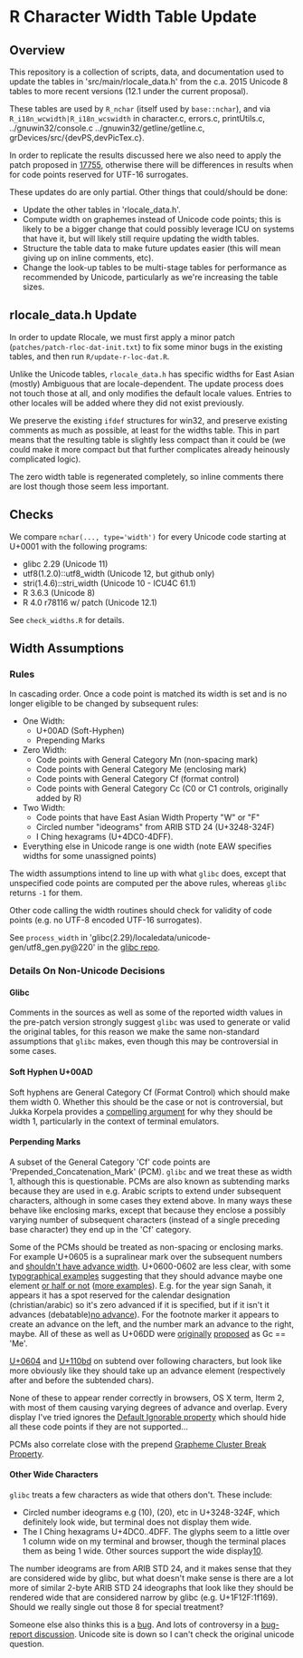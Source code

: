 # R Character Width Table Update

## Overview

This repository is a collection of scripts, data, and documentation used to
update the tables in 'src/main/rlocale_data.h' from the c.a. 2015 Unicode 8
tables to more recent versions (12.1 under the current proposal).

These tables are used by `R_nchar` (itself used by `base::nchar`), and via
`R_i18n_wcwidth|R_i18n_wcswidth` in character.c, errors.c, printUtils.c,
../gnuwin32/console.c ../gnuwin32/getline/getline.c,
grDevices/src/{devPS,devPicTex.c}.

In order to replicate the results discussed here we also need to apply the patch
proposed in [17755][15], otherwise there will be differences in results when
for code points reserved for UTF-16 surrogates.

These updates do are only partial.  Other things that could/should be done:

* Update the other tables in 'rlocale_data.h'.
* Compute width on graphemes instead of Unicode code points; this is likely to
  be a bigger change that could possibly leverage ICU on systems that have it,
  but will likely still require updating the width tables.
* Structure the table data to make future updates easier (this will mean giving
  up on inline comments, etc).
* Change the look-up tables to be multi-stage tables for performance as
  recommended by Unicode, particularly as we're increasing the table sizes.

## rlocale_data.h Update

In order to update Rlocale, we must first apply a minor patch
(`patches/patch-rloc-dat-init.txt`) to fix some minor bugs in the existing
tables, and then run `R/update-r-loc-dat.R`.

Unlike the Unicode tables, `rlocale_data.h` has specific widths for East Asian
(mostly) Ambiguous that are locale-dependent.  The update process does not touch
those at all, and only modifies the default locale values.  Entries to other
locales will be added where they did not exist previously.

We preserve the existing `ifdef` structures for win32, and preserve existing
comments as much as possible, at least for the widths table.  This in part means
that the resulting table is slightly less compact than it could be (we could
make it more compact but that further complicates already heinously complicated
logic).

The zero width table is regenerated completely, so inline comments there are
lost though those seem less important.

## Checks

We compare `nchar(..., type='width')` for every Unicode code starting at U+0001
with the following programs:

* glibc 2.29                (Unicode 11)
* utf8(1.2.0)::utf8_width   (Unicode 12, but github only)
* stri(1.4.6)::stri_width   (Unicode 10 - ICU4C 61.1)
* R 3.6.3                   (Unicode 8)
* R 4.0 r78116 w/ patch     (Unicode 12.1)

See `check_widths.R` for details.

## Width Assumptions

### Rules

In cascading order. Once a code point is matched its width is set and is no
longer eligible to be changed by subsequent rules:

* One Width:
    * U+00AD (Soft-Hyphen)
    * Prepending Marks
* Zero Width:
    * Code points with General Category Mn (non-spacing mark)
    * Code points with General Category Me (enclosing mark)
    * Code points with General Category Cf (format control)
    * Code points with General Category Cc (C0 or C1 controls, originally added
      by R)
* Two Width:
    * Code points that have East Asian Width Property "W" or "F"
    * Circled number "ideograms" from ARIB STD 24 (U+3248-324F)
    * I Ching hexagrams (U+4DC0-4DFF).
* Everything else in Unicode range is one width (note EAW specifies widths for
  some unassigned points)

The width assumptions intend to line up with what `glibc` does, except that
unspecified code points are computed per the above rules, whereas `glibc`
returns `-1` for them.

Other code calling the width routines should check for validity of code points
(e.g. no UTF-8 encoded UTF-16 surrogates).

See `process_width` in 'glibc(2.29)/localedata/unicode-gen/utf8_gen.py@220' in
the [glibc repo][14].

### Details On Non-Unicode Decisions

#### Glibc

Comments in the sources as well as some of the reported width values in the
pre-patch version strongly suggest `glibc` was used to generate or valid the
original tables, for this reason we make the same non-standard assumptions that
`glibc` makes, even though this may be controversial in some cases.

#### Soft Hyphen U+00AD

Soft hyphens are General Category Cf (Format Control) which should make them
width 0.  Whether this should be the case or not is controversial, but Jukka
Korpela provides a [compelling argument][11] for why they should be width 1,
particularly in the context of terminal emulators.

#### Perpending Marks

A subset of the General Category 'Cf' code points are
'Prepended_Concatenation_Mark' (PCM).  `glibc` and we treat these as width 1,
although this is questionable.  PCMs are also known as subtending marks because
they are used in e.g. Arabic scripts to extend under subsequent characters,
although in some cases they extend above.  In many ways these behave like
enclosing marks, except that because they enclose a possibly varying number of
subsequent characters (instead of a single preceding base character) they end up
in the 'Cf' category.

Some of the PCMs should be treated as non-spacing or enclosing marks.  For
example U+0605 is a supralinear mark over the subsequent numbers and [shouldn't
have advance width][2].  U+0600-0602 are less clear, with some [typographical
examples][3] suggesting that they should advance maybe one element
[or half or not][5] ([more examples][9]).  E.g. for the year sign Sanah, it
appears it has a spot reserved for the calendar designation (christian/arabic)
so it's zero advanced if it is specified, but if it isn't it advances
(debatable)[no advance][5]).  For the footnote marker it appears to
create an advance on the left, and the number mark an advance to the right,
maybe.  All of these as well as U+06DD were [originally][5] [proposed][8] as Gc
== 'Me'.

[U+0604][3] and [U+110bd][7] on subtend over following characters, but look like
more obviously like they should take up an advance element (respectively after
and before the subtended chars).

None of these to appear render correctly in browsers, OS X term, Iterm 2, with
most of them causing varying degrees of advance and overlap.  Every display I've
tried ignores the [Default Ignorable property][1] which should hide all these
code points if they are not supported...

PCMs also correlate close with the prepend [Grapheme Cluster Break Property][6].

#### Other Wide Characters

`glibc` treats a few characters as wide that others don't.  These include:

* Circled number ideograms e.g (10), (20), etc in U+3248-324F, which
  definitely look wide, but terminal does not display them wide.
* The I Ching hexagrams U+4DC0..4DFF. The glyphs seem to a little over 1 column
  wide on my terminal and browser, though the terminal places them as being 1
  wide.  Other sources support the wide display[10].

The number ideograms are from ARIB STD 24, and it makes sense that they are
considered wide by glibc, but what doesn't make sense is there are a lot more
of similar 2-byte ARIB STD 24 ideographs that look like they should be
rendered wide that are considered narrow by glibc (e.g. U+1F12F:1f169).
Should we really single out those 8 for special treatment?

Someone else also thinks this is a [bug][12].  And lots of controversy in a
[bug-report discussion][13].  Unicode site is down so I can't check the original
unicode question.

[1]: http://unicode.org/L2/L2002/02368-default-ignorable.html
[2]: http://std.dkuug.dk/jtc1/sc2/wg2/docs/N3843.pdf
[3]: https://www.unicode.org/wg2/docs/n3734.pdf
[4]: https://www.unicode.org/L2/L2001/01428-arabic_enclosing_marks.pdf
[5]: https://www.unicode.org/review/pri310/pri310-background.html
[6]: https://www.unicode.org/L2/L2015/15183r-graph-cluster-brk.txt
[7]: https://www.unicode.org/L2/L2008/08400-kaithi-num-sign.pdf
[8]: https://www.unicode.org/wg2/docs/n2483.pdf
[9]: https://www.unicode.org/L2/L2001/01426-arabic_marks_examples.pdf
[10]: https://www.unicode.org/wg2/docs/n2363.pdf
[11]: http://jkorpela.fi/shy.html
[12]: https://sourceware.org/bugzilla/show_bug.cgi?id=24658
[13]: https://sourceware.org/bugzilla/show_bug.cgi?id=21750
[14]: https://www.gnu.org/software/libc/sources.html
[15]: https://bugs.r-project.org/bugzilla/show_bug.cgi?id=17755


